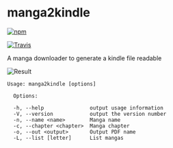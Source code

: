 # manga2kindle 

[![npm](https://img.shields.io/npm/manga2kindle.svg?maxAge=2592000)](https://www.npmjs.com/package/manga2kindle)  

[![Travis](https://img.shields.io/travis/lucaskatayama/manga2kindle.svg?maxAge=2592000)](https://www.npmjs.com/package/manga2kindle)

A manga downloader to generate a kindle file readable


![Result](http://i66.tinypic.com/14mthea.jpg)

```
Usage: manga2kindle [options]

  Options:

  -h, --help               output usage information
  -V, --version            output the version number
  -n, --name <name>        Manga name
  -c, --chapter <chapter>  Manga chapter
  -o, --out <output>       Output PDF name
  -L, --list [letter]      List mangas

```

